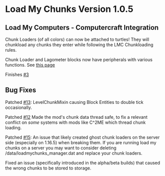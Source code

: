 # Load My Chunks Version 1.0.5

## Load My Computers - Computercraft Integration

Chunk Loaders (of all colors) can now be attached to turtles! They will chunkload any chunks they enter while following the LMC Chunkloading rules.

Chunk Loader and Lagometer blocks now have peripherals with various functions. See [this page](https://github.com/Drathonix/LoadMyChunks/wiki/peripherals)

Finishes [#3](https://github.com/Drathonix/LoadMyChunks/issues/3)

## Bug Fixes

Patched [#13](https://github.com/Drathonix/LoadMyChunks/issues/13): LevelChunkMixin causing Block Entities to double tick occasionally.

Patched [#12](https://github.com/Drathonix/LoadMyChunks/issues/12) Made the mod's chunk data thread safe, to fix a relevant conflict on *some* systems with mods like C^2ME which thread chunk loading.

Patched [#15](https://github.com/Drathonix/LoadMyChunks/issues/15): An issue that likely created ghost chunk loaders on the server side (especially on 1.16.5) when breaking them. If you are running load my chunks on a server you may want to consider deleting <world>/data/loadmychunks_manager.dat and replace your chunk loaders.

Fixed an issue (specifically introduced in the alpha/beta builds) that caused the wrong chunks to be stored to storage. 